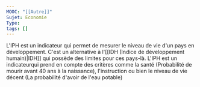 ```yaml
---
MOOC: "[[Autre]]"
Sujet: Economie
Type: 
tags: []
---
```

L'IPH est un indicateur qui permet de mesurer le niveau de vie d'un pays en développement. C'est un alternative à l'[[IDH (Indice de développement humain)|IDH]] qui possède des limites pour ces pays-là. L'IPH est un indicateurqui prend en compte des critères comme la santé (Probabilité de mourir avant 40 ans à la naissance), l'instruction ou bien le niveau de vie décent (La probabilité d'avoir de l'eau potable)